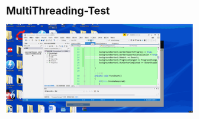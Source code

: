 # MultiThreading-Test
![](https://github.com/handayu/MultiThreading-Test/blob/master/Threading.gif)
